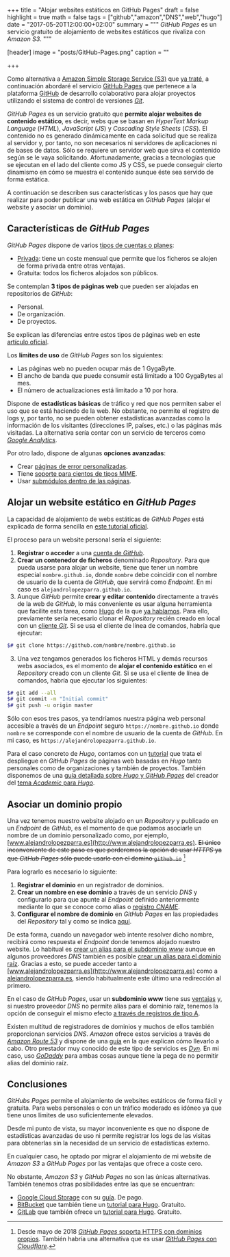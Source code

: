 +++
title = "Alojar websites estáticos en GitHub Pages"
draft = false
highlight = true
math = false
tags = ["github","amazon","DNS","web","hugo"]
date = "2017-05-20T12:00:00+02:00"
summary = """
*GitHub Pages* es un servicio gratuito de alojamiento de websites estáticos que rivaliza con *Amazon S3*. 
"""

[header]
  image = "posts/GitHub-Pages.png"
  caption = ""

+++

Como alternativa a [Amazon Simple Storage Service (S3)](http://docs.aws.amazon.com/AmazonS3/latest/dev/Welcome.html) que [ya traté](/post/amazon_s3/), a continuación abordaré el servicio [GitHub Pages](https://pages.github.com/) que pertenece a la plataforma [GitHub](https://github.com/) de desarrollo colaborativo para alojar proyectos utilizando el sistema de control de versiones [*Git*](https://es.wikipedia.org/wiki/Git).

*GitHub Pages* es un servicio gratuito que **permite alojar websites de contenido estático**, es decir, webs que se basan en *HyperText Markup Language* (*HTML*), *JavaScript* (*JS*) y *Cascading Style Sheets* (*CSS*). El contenido no es generado dinámicamente en cada solicitud que se realiza al servidor y, por tanto, no son necesarios ni servidores de aplicaciones ni de bases de datos. Sólo se requiere un servidor web que sirva el contenido según se le vaya solicitando. Afortunadamente, gracias a tecnologías que se ejecutan en el lado del cliente como JS y CSS, se puede conseguir cierto dinamismo en cómo se muestra el contenido aunque éste sea servido de forma estática.

A continuación se describen sus características y los pasos que hay que realizar para poder publicar una web estática en *GitHub Pages* (alojar el website y asociar un dominio).

## Características de *GitHub Pages*
*GitHub Pages* dispone de varios [tipos de cuentas o planes](https://help.github.com/articles/github-s-billing-plans/):

* [Privada](https://github.com/pricing): tiene un coste mensual que permite que los ficheros se alojen de forma privada entre otras ventajas.
* Gratuita: todos los ficheros alojados son públicos.

Se contemplan **3 tipos de páginas web** que pueden ser alojadas en repositorios de *GitHub*:

* Personal.
* De organización.
* De proyectos.

Se explican las diferencias entre estos tipos de páginas web en este [artículo oficial](https://help.github.com/articles/user-organization-and-project-pages/).

Los **límites de uso** de *GitHub Pages* son los siguientes:

* Las páginas web no pueden ocupar más de 1 GygaByte.
* El ancho de banda que puede consumir está limitado a 100 GygaBytes al mes.
* El número de actualizaciones está limitado a 10 por hora.

Dispone de **estadísticas básicas** de tráfico y red que nos permiten saber el uso que se está haciendo de la web. No obstante, no permite el registro de logs y, por tanto, no se pueden obtener estadísticas avanzadas como la información de los visitantes (direcciones IP, países, etc.) o las páginas más visitadas. La alternativa sería contar con un servicio de terceros como [*Google Analytics*](https://analytics.google.com). 

Por otro lado, dispone de algunas **opciones avanzadas**:

* Crear [páginas de error personalizadas](https://help.github.com/articles/creating-a-custom-404-page-for-your-github-pages-site/).
* Tiene [soporte para cientos de tipos MIME](https://help.github.com/articles/mime-types-on-github-pages/).
* Usar [submódulos dentro de las páginas](https://help.github.com/articles/using-submodules-with-pages/).

## Alojar un website estático en *GitHub Pages*
La capacidad de alojamiento de webs estáticas de *GitHub Pages* está explicada de forma sencilla en [este tutorial oficial](https://pages.github.com/).

El proceso para un website personal sería el siguiente:

1. **Registrar o acceder** a una [cuenta de *GitHub*](https://github.com/login).
2. **Crear un contenedor de ficheros** denominado *Repository*. Para que pueda usarse para alojar un website, tiene que tener un nombre especial `nombre.github.io`, donde `nombre` debe coincidir con el nombre de usuario de la cuenta de *GitHub*, que servirá como *Endpoint*. En mi caso es `alejandrolopezparra.github.io`.
3. Aunque *GitHub* permite **crear y editar contenido** directamente a través de la web de *GitHub*, lo más conveniente es usar alguna herramienta que facilite esta tarea, como [Hugo](https://gohugo.io/) de la que [ya hablamos](/post/hugo/). Para ello, previamente sería necesario clonar el *Repository* recién creado en local con un [cliente *Git*](https://git-scm.com/). Si se usa el cliente de línea de comandos, habría que ejecutar:

 ```bash
 $# git clone https://github.com/nombre/nombre.github.io
 ```

3. Una vez tengamos generados los ficheros HTML y demás recursos webs asociados, es el momento de **alojar el contenido estático** en el *Repository* creado con un cliente *Git*. Si se usa el cliente de línea de comandos, habría que ejecutar los siguientes:

```bash
$# git add --all
$# git commit -m "Initial commit"
$# git push -u origin master
```

Sólo con esos tres pasos, ya tendríamos nuestra página web personal accesible a través de un *Endpoint* seguro `https://nombre.github.io` donde `nombre` se corresponde con el nombre de usuario de la cuenta de *GitHub*. En mi caso, es `https://alejandrolopezparra.github.io`.

Para el caso concreto de *Hugo*, contamos con un [tutorial](https://gohugo.io/tutorials/github-pages-blog/) que trata el despliegue en *GitHub Pages* de páginas web basadas en *Hugo* tanto personales como de organizaciones y también de proyectos. También disponemos de una [guía detallada sobre *Hugo* y *GitHub Pages*](https://georgecushen.com/create-your-website-with-hugo/) del creador del [tema *Academic* para *Hugo*](https://themes.gohugo.io/academic/). 

## Asociar un dominio propio
Una vez tenemos nuestro website alojado en un *Repository* y publicado en un *Endpoint* de *GitHub*, es el momento de que podamos asociarle un nombre de un dominio personalizado como, por ejemplo, [www.alejandrolopezparra.es](http://www.alejandrolopezparra.es). ~~El único inconveniente de este paso es que perderemos la opción de usar *HTTPS* ya que *GitHub Pages* sólo puede usarlo con el domino `github.io`~~ [^HTTPS_custom_domains]


[^HTTPS_custom_domains]: Desde mayo de 2018 [*GitHub Pages* soporta HTTPS con dominios propios](https://blog.github.com/2018-05-01-github-pages-custom-domains-https/). También habría una alternativa que es usar [*GitHub Pages* con *Cloudflare*](https://www.goyllo.com/github/pages/free-cloudflare-ssl-for-custom-domain/).

Para lograrlo es necesario lo siguiente:

1. **Registrar el dominio** en un registrador de dominios.
2. **Crear un nombre en ese dominio** a través de un servicio *DNS* y configurarlo para que apunte al *Endpoint* definido anteriormente mediante lo que se conoce como alias o [registro *CNAME*](https://en.wikipedia.org/wiki/CNAME_record).
3. **Configurar el nombre de dominio** en *GitHub Pages* en las propiedades del *Repository* tal y como se indica [aquí](https://help.github.com/articles/adding-or-removing-a-custom-domain-for-your-github-pages-site/).

De esta forma, cuando un navegador web intente resolver dicho nombre, recibirá como respuesta el *Endpoint* donde tenemos alojado nuestro website. Lo habitual es [crear un alias para el subdominio *www*](https://help.github.com/articles/setting-up-a-www-subdomain/) aunque en algunos proveedores *DNS* también es posible [crear un alias para el dominio raíz](https://help.github.com/articles/setting-up-an-apex-domain/). Gracias a esto, se puede acceder tanto a [www.alejandrolopezparra.es](http://www.alejandrolopezparra.es) como a [alejandrolopezparra.es](http://alejandrolopezparra.es), siendo habitualmente este último una redirección al primero.

En el caso de *GitHub Pages*, usar un **subdominio www** tiene sus [ventajas](https://help.github.com/articles/about-supported-custom-domains/#www-subdomains) y, si nuestro proveedor *DNS* no permite alias para el dominio raíz, tenemos la opción de conseguir el mismo efecto [a través de registros de tipo A](https://help.github.com/articles/setting-up-an-apex-domain/#configuring-a-records-with-your-dns-provider).

Existen multitud de registradores de dominios y muchos de ellos también proporcionan servicios *DNS*. *Amazon* ofrece estos servicios a través de [*Amazon Route 53*](https://aws.amazon.com/es/route53/) y dispone de una [guía](https://docs.aws.amazon.com/AmazonS3/latest/dev/website-hosting-custom-domain-walkthrough.html#root-domain-walkthrough-switch-to-route53-as-dnsprovider) en la que explican cómo llevarlo a cabo. Otro prestador muy conocido de este tipo de servicios es [*Dyn*](http://dyn.com). En mi caso, uso [*GoDaddy*](https://es.godaddy.com) para ambas cosas aunque tiene la pega de no permitir alias del dominio raíz.

## Conclusiones
*GitHubs Pages* permite el alojamiento de websites estáticos de forma fácil y gratuita. Para webs personales o con un tráfico moderado es idóneo ya que tiene unos límites de uso suficientemente elevados.

Desde mi punto de vista, su mayor inconveniente es que no dispone de estadísticas avanzadas de uso ni permite registrar los logs de las visitas para obtenerlas sin la necesidad de un servicio de estadísticas externo.

En cualquier caso, he optado por migrar el alojamiento de mi website de *Amazon S3* a *GitHub Pages* por las ventajas que ofrece a coste cero.

No obstante, *Amazon S3* y *GitHub Pages* no son las únicas alternativas. También tenemos otras posibilidades entre las que se encuentran:

- [Google Cloud Storage](https://cloud.google.com/storage/) con su [guía](https://cloud.google.com/storage/docs/hosting-static-website). De pago.
- [BitBucket](https://bitbucket.org/) que también tiene un [tutorial para Hugo](https://gohugo.io/tutorials/hosting-on-bitbucket/). Gratuito.
- [GitLab](https://about.gitlab.com/) que también ofrece un [tutorial para Hugo](https://gohugo.io/tutorials/hosting-on-gitlab/). Gratuito.
